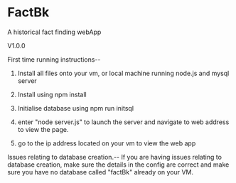 # FactBk
A historical fact finding webApp

V1.0.0

First time running instructions--

  1. Install all files onto your vm,
  or local machine running node.js and mysql server

  2. Install using npm install

  3. Initialise database using npm run initsql

  4. enter "node server.js" to launch the server and
  navigate to web address to view the page.

  5. go to the ip address located on your vm to view the web app


Issues relating to database creation.--
  If you are having issues relating to database
  creation, make sure the details in the config are
  correct and make sure you have no database called "factBk"
  already on your VM.
